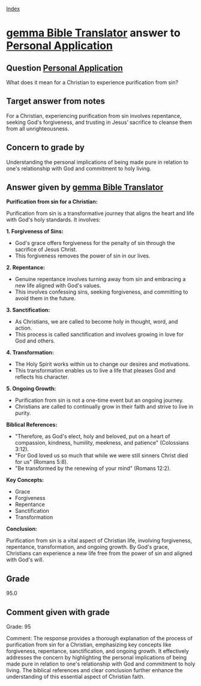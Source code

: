
[Index](../../index.md)
# [gemma Bible Translator](../../answering_models/gemma_Bible_Translator.md) answer to [Personal Application](../../questions/Personal_Application.md)

## Question [Personal Application](../../questions/Personal_Application.md)
What does it mean for a Christian to experience purification from sin?

## Target answer from notes
For a Christian, experiencing purification from sin involves repentance, seeking God's forgiveness, and trusting in Jesus’ sacrifice to cleanse them from all unrighteousness.

## Concern to grade by
Understanding the personal implications of being made pure in relation to one's relationship with God and commitment to holy living.

## Answer given by [gemma Bible Translator](../../answering_models/gemma_Bible_Translator.md)
**Purification from sin for a Christian:**

Purification from sin is a transformative journey that aligns the heart and life with God's holy standards. It involves:

**1. Forgiveness of Sins:**

* God's grace offers forgiveness for the penalty of sin through the sacrifice of Jesus Christ.
* This forgiveness removes the power of sin in our lives.

**2. Repentance:**

* Genuine repentance involves turning away from sin and embracing a new life aligned with God's values.
* This involves confessing sins, seeking forgiveness, and committing to avoid them in the future.

**3. Sanctification:**

* As Christians, we are called to become holy in thought, word, and action.
* This process is called sanctification and involves growing in love for God and others.

**4. Transformation:**

* The Holy Spirit works within us to change our desires and motivations.
* This transformation enables us to live a life that pleases God and reflects his character.

**5. Ongoing Growth:**

* Purification from sin is not a one-time event but an ongoing journey.
* Christians are called to continually grow in their faith and strive to live in purity.

**Biblical References:**

* "Therefore, as God's elect, holy and beloved, put on a heart of compassion, kindness, humility, meekness, and patience" (Colossians 3:12).
* "For God loved us so much that while we were still sinners Christ died for us" (Romans 5:8).
* "Be transformed by the renewing of your mind" (Romans 12:2).

**Key Concepts:**

* Grace
* Forgiveness
* Repentance
* Sanctification
* Transformation

**Conclusion:**

Purification from sin is a vital aspect of Christian life, involving forgiveness, repentance, transformation, and ongoing growth. By God's grace, Christians can experience a new life free from the power of sin and aligned with God's will.

## Grade
95.0

## Comment given with grade
Grade: 95

Comment: The response provides a thorough explanation of the process of purification from sin for a Christian, emphasizing key concepts like forgiveness, repentance, sanctification, and ongoing growth. It effectively addresses the concern by highlighting the personal implications of being made pure in relation to one's relationship with God and commitment to holy living. The biblical references and clear conclusion further enhance the understanding of this essential aspect of Christian faith.
